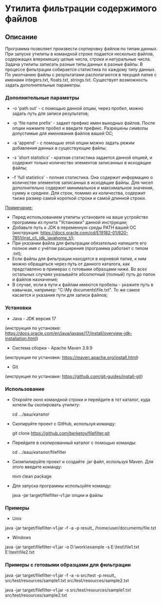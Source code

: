 # Утилита фильтрации содержимого файлов

## Описание
Программа позволяет произвести сортировку файлов по типам данных. При запуске утилиты в командной строке подается несколько файлов, содержащих вперемешку целые числа, строки и натуральные числа. Задача утилиты записать разные типы данных в разные файлы. В процессе фильтрации собирается статистика по каждому типу данных. По умолчанию файлы с результатами располагаются в текущей папке с именами integers.txt, floats.txt, strings.txt. Существует возможность задать дополнительные параметры.

### Дополнительные параметры
* -o 'path out' - с помощью данной опции, через пробел, можно задать путь для записи результатов;


* -p 'file name prefix' - задает префикс имен выходных файлов. После опции нажмите пробел и введите префикс. Разрешены символы допустимые для именования файлов вашей ОС;


* -a 'append' - с помощью этой опции можно задать режим добавления данных в существующие файлы;


* -s 'short statistics' - краткая статистика задается данной опцией, и содержит только количество элементов записанных в исходящие файлы;


* -f 'full statistics' - полная статистика. Она содержит информацию о количестве элементов записанных в исходящие файлы. Для чисел дополнительно содержит минимальное и максимальное значения, сумму и среднее. Для строк, помимо их количества, содержит также размер самой короткой строки и самой длинной строки.

<u>Примечание:</u>
- Перед использованием утилиты установите на ваше устройство программы из пункта "Установки" данной инструкции;
- Добавьте путь к JDK в переменную среды PATH вашей ОС (инструкция: https://docs.oracle.com/cd/E19182-01/820-7851/inst_cli_jdk_javahome_t/);
- При указании файла для фильтрации обязательно напишите его полное имя с учётом расширения (программа работает с типом .txt);
- Если файлы для фильтрации находятся в корневой папке, к ним можно обращаться через путь от данного каталога, как представлено в примерах с готовыми образцами ниже. Во всех остальных случаях указывайте абсолютный (полный) путь до папок и файлов назначения;
- В случае, если в пути к файлам имеются пробелы - укажите путь в кавычках, например: "C:\My documents\file.txt". То же самое касается и указания пути для записи файлов;

### Установки
- Java - JDK версия 17

(инструкция по установке: https://docs.oracle.com/en/java/javase/17/install/overview-jdk-installation.html)
- Система сборки - Apache Maven 3.9.9

(инструкция по установке: https://maven.apache.org/install.html)
- Git

(инструкция по установке: https://github.com/git-guides/install-git)

### Использование
* Откройте окно командной строки и перейдите в тот каталог, куда хотели бы скопировать утилиту:

  cd .../ваш/каталог


* Скопируйте проект с GitHub, используя команду:

  git clone https://github.com/berketov/filefilter.git


* Перейдите в скопированный каталог с помощью команды:

  cd .../ваш/каталог/filefilter


* Скомпилируйте проект и создайте .jar файл, используя Maven. Для этого введите команду:

  mvn clean package


* Для запуска программы используйте команду:

  java -jar target/filefilter-v1.jar опции и файлы

### Примеры
- Unix

java -jar target/filefilter-v1.jar -f -a -p result_ /home/user/documents/file.txt


- Windows

java -jar target\filefilter-v1.jar -o D:\work\example -s E:\test\file1.txt E:\test\file2.txt

### Примеры с готовыми образцами для фильтрации
java -jar target/filefilter-v1.jar -f -a -o src/test -p result_ src/test/resources/sample1.txt src/test/resources/sample2.txt


java -jar target/filefilter-v1.jar -s src/test/resources/sample1.txt src/test/resources/sample2.txt




